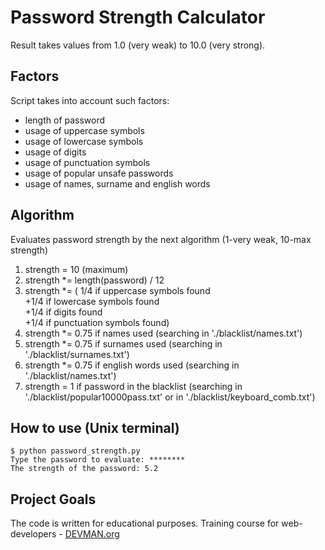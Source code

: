 # Password Strength Calculator

Result takes values from 1.0 (very weak) to 10.0 (very strong).

## Factors
Script takes into account such factors:
  * length of password
  * usage of uppercase symbols
  * usage of lowercase symbols
  * usage of digits
  * usage of punctuation symbols
  * usage of popular unsafe passwords
  * usage of names, surname and english words

## Algorithm
Evaluates password strength by the next algorithm (1-very weak, 10-max strength)
1. strength = 10 (maximum)
2. strength *= length(password) / 12
3. strength *= ( 1/4 if uppercase symbols found  
+1/4 if lowercase symbols found  
+1/4 if digits found  
+1/4 if punctuation symbols found)
4. strength *= 0.75 if names used (searching in './blacklist/names.txt')
5. strength *= 0.75 if surnames used (searching in './blacklist/surnames.txt')
6. strength *= 0.75 if english words used (searching in './blacklist/names.txt')
7. strength = 1 if password in the blacklist (searching in './blacklist/popular10000pass.txt' or in './blacklist/keyboard_comb.txt')

## How to use (Unix terminal)
```
$ python password_strength.py
Type the password to evaluate: ********
The strength of the password: 5.2
```

## Project Goals

The code is written for educational purposes. Training course for web-developers - [DEVMAN.org](https://devman.org)
